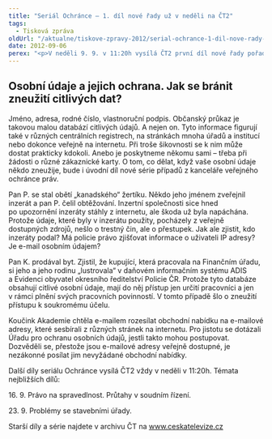 ```yaml
---
title: "Seriál Ochránce – 1. díl nové řady už v neděli na ČT2"
tags:
  - Tisková zpráva
oldUrl: "/aktualne/tiskove-zpravy-2012/serial-ochrance-1-dil-nove-rady-uz-v-nedeli-na-ct2"
date: 2012-09-06
perex: "<p>V neděli 9. 9. v 11:20h vysílá ČT2 první díl nové řady pořadu Ochránce o problémech, do kterých se lidé dostávají ve vztahu k úřadům. Reprízu dílu uvidíte na ČT2 v úterý 11. 9. v 9:00h.</p>"
---
```


<!-- imported from the old website -->

<h2>Osobní údaje a jejich ochrana. Jak se bránit zneužití citlivých dat?</h2><p>Jméno, adresa, rodné číslo, vlastnoruční podpis. Občanský průkaz je takovou malou databází citlivých údajů. A nejen on. Tyto informace figurují také v různých centrálních registrech, na stránkách mnoha úřadů a institucí nebo dokonce veřejně na internetu. Při troše šikovnosti se k nim může dostat prakticky kdokoli. Anebo je poskytneme někomu sami – třeba při žádosti o různé zákaznické karty. O tom, co dělat, když vaše osobní údaje někdo zneužije, bude i úvodní díl nové série případů z kanceláře veřejného ochránce práv.</p><p>Pan P. se stal obětí „kanadského“ žertíku. Někdo jeho jménem zveřejnil inzerát a pan P. čelil obtěžování. Inzertní společnosti sice hned po upozornění inzeráty stáhly z internetu, ale škoda už byla napáchána. Protože údaje, které byly v inzerátu použity, pocházely z veřejně dostupných zdrojů, nešlo o trestný čin, ale o přestupek. Jak ale zjistit, kdo inzeráty podal? Má policie právo zjišťovat informace o uživateli IP adresy? Je e-mail osobním údajem?</p><p>Pan K. prodával byt. Zjistil, že kupující, která pracovala na Finančním úřadu, si jeho a jeho rodinu „lustrovala“ v daňovém informačním systému ADIS a Evidenci obyvatel okresního ředitelství Policie ČR. Protože tyto databáze obsahují citlivé osobní údaje, mají do něj přístup jen určití pracovníci a jen v rámci plnění svých pracovních povinností. V tomto případě šlo o zneužití přístupu k soukromému účelu.</p><p>Koučink Akademie chtěla e-mailem rozesílat obchodní nabídku na e-mailové adresy, které sesbírali z různých stránek na internetu. Pro jistotu se dotázali Úřadu pro ochranu osobních údajů, jestli takto mohou postupovat. Dozvěděli se, přestože jsou e-mailové adresy veřejně dostupné, je nezákonné posílat jim nevyžádané obchodní nabídky.</p><p>Další díly seriálu Ochránce vysílá ČT2 vždy v neděli v 11:20h. Témata nejbližších dílů:</p><p>16. 9. Právo na spravedlnost. Průtahy v soudním řízení.</p><p>23. 9. Problémy se stavebními úřady.</p><p>Starší díly a série najdete v archivu ČT na <a title="Otevření do nového okna" href="http://www.ceskatelevize.cz/" target="_blank">www.ceskatelevize.cz</a> <img alt="" src="https://www.ochrance.cz/typo3/ext/od_linkdesc/icons/external.gif" class="od_linkdesc_icon_external" /> </p>
